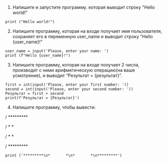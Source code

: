 1) Напишите и запустите программу. которая выводит строку  "Hello world!"
```
print ("Hello world!")
```

2) Напишите программу, которая на входе получает имя пользователя, cохраняет его в переменную user_name и выводит строку  "Hello {user_name}!"
```
user_name = input('Please, enter your name: ')
print (f"Hello {user_name}!")
```

3) Напишите программу, которая на входе получает 2 числа, производит с ними арифметическую операцию(на ваше усмотрение), и выводит “Результат = {результат}”.
```
first = int(input('Please, enter your first number: '))
second = int(input('Please, enter your second number: '))
Результат = first + second
print(f'Результат = {Результат}')
```

4) Напишите программу, чтобы вывести:

/ *********

/ *       *

/ *       *

/ *********
```
print ('*********\n*       *\n*       *\n*********')
```
